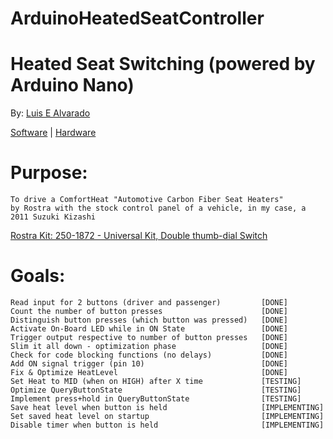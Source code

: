 # ArduinoHeatedSeatController
# Heated Seat Switching (powered by Arduino Nano)
  By: [Luis E Alvarado](mailto:admin@avnet.ws)
  
  [Software](https://github.com/avluis/ArduinoHeatedSeatController) | 
  [Hardware](https://github.com/avluis/ArduinoHeatedSeatController-Hardware)

# Purpose:
	To drive a ComfortHeat "Automotive Carbon Fiber Seat Heaters"
  	by Rostra with the stock control panel of a vehicle, in my case, a 2011 Suzuki Kizashi
  [Rostra Kit: 250-1872 - Universal Kit, Double thumb-dial Switch](http://www.rostra.com/manuals/250-1870_Form5261.pdf)
  
# Goals:
    Read input for 2 buttons (driver and passenger)			[DONE]
	Count the number of button presses						[DONE]
	Distinguish button presses (which button was pressed)	[DONE]
	Activate On-Board LED while in ON State					[DONE]
	Trigger output respective to number of button presses	[DONE]
	Slim it all down - optimization phase					[DONE]
	Check for code blocking functions (no delays)			[DONE]
	Add ON signal trigger (pin 10)							[DONE]
	Fix & Optimize HeatLevel								[DONE]
	Set Heat to MID (when on HIGH) after X time				[TESTING]
	Optimize QueryButtonState								[TESTING]
	Implement press+hold in QueryButtonState				[TESTING]
	Save heat level when button is held						[IMPLEMENTING]
	Set saved heat level on startup							[IMPLEMENTING]
	Disable timer when button is held						[IMPLEMENTING]
